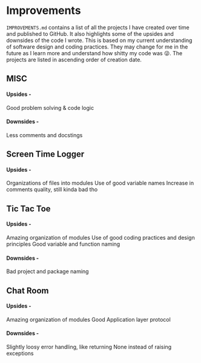 # Improvements

`IMPROVEMENTS.md` contains a list of all the projects I have created over time and published to
GitHub. It also highlights some of the upsides and downsides of the code I wrote.
This is based on my current understanding of software design and coding practices.
They may change for me in the future as I learn more and understand how shitty my code was
:stuck_out_tongue_winking_eye:. The projects are listed in ascending order of creation date.

## MISC

#### Upsides -

Good problem solving & code logic

#### Downsides -

Less comments and docstings

## Screen Time Logger

#### Upsides -

Organizations of files into modules
Use of good variable names
Increase in comments quality, still kinda bad tho

## Tic Tac Toe

#### Upsides -

Amazing organization of modules
Use of good coding practices and design principles
Good variable and function naming

#### Downsides -

Bad project and package naming

## Chat Room

#### Upsides -

Amazing organization of modules
Good Application layer protocol

#### Downsides -

Slightly loosy error handling, like returning None instead of raising exceptions
